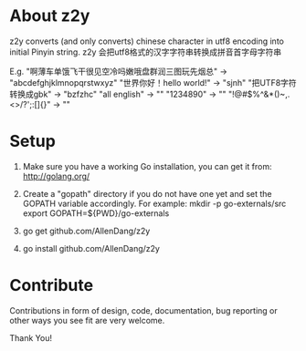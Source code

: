 About z2y
==========

z2y converts (and only converts) chinese character in utf8 encoding into initial Pinyin string.
z2y 会把utf8格式的汉字字符串转换成拼音首字母字符串

E.g.
"啊薄车单饿飞干很见空冷吗嫩哦盘群润三图玩先烟总" -> "abcdefghjklmnopqrstwxyz"
"世界你好！hello world!" -> "sjnh"
"把UTF8字符转换成gbk" -> "bzfzhc"
"all english" -> ""
"1234890" -> ""
"!@#$%^&*()~,.<>/?';:[]{}" -> ""

Setup
=====

1. Make sure you have a working Go installation, you can get it from:
   http://golang.org/
   
2. Create a "gopath" directory if you do not have one yet and set the
   GOPATH variable accordingly. For example:
   mkdir -p go-externals/src
   export GOPATH=${PWD}/go-externals

3. go get github.com/AllenDang/z2y

4. go install github.com/AllenDang/z2y

Contribute
==========

Contributions in form of design, code, documentation, bug reporting or other
ways you see fit are very welcome.

Thank You!